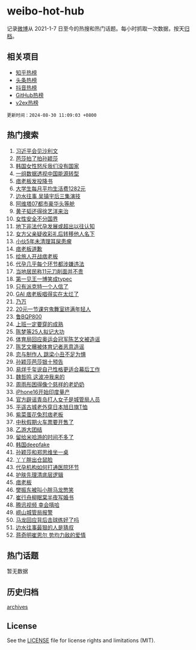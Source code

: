 # weibo-hot-hub

记录[微博](https://www.weibo.com)从 2021-1-7 日至今的热搜和热门话题。每小时抓取一次数据，按天[归档](archives)。

## 相关项目

- [知乎热榜](https://github.com/lonnyzhang423/zhihu-hot-hub)
- [头条热榜](https://github.com/lonnyzhang423/toutiao-hot-hub)
- [抖音热榜](https://github.com/lonnyzhang423/douyin-hot-hub)
- [GitHub热榜](https://github.com/lonnyzhang423/github-hot-hub)
- [v2ex热榜](https://github.com/lonnyzhang423/v2ex-hot-hub)


`更新时间：2024-08-30 11:09:03 +0800`

## 热门搜索

1. [习近平会见沙利文](https://m.weibo.cn/search?containerid=100103type%3D1%26t%3D10%26q%3D%23%E4%B9%A0%E8%BF%91%E5%B9%B3%E4%BC%9A%E8%A7%81%E6%B2%99%E5%88%A9%E6%96%87%23&stream_entry_id=51&isnewpage=1&extparam=seat%3D1%26q%3D%2523%25E4%25B9%25A0%25E8%25BF%2591%25E5%25B9%25B3%25E4%25BC%259A%25E8%25A7%2581%25E6%25B2%2599%25E5%2588%25A9%25E6%2596%2587%2523%26pos%3D0%26filter_type%3Drealtimehot%26stream_entry_id%3D51%26c_type%3D51%26cate%3D10103%26dgr%3D0%26display_time%3D1724987341%26pre_seqid%3D1724987341928082302032)
1. [芭莎拍了拍孙颖莎](https://m.weibo.cn/search?containerid=100103type%3D1%26t%3D10%26q%3D%23%E8%8A%AD%E8%8E%8E%E6%8B%8D%E4%BA%86%E6%8B%8D%E5%AD%99%E9%A2%96%E8%8E%8E%23&stream_entry_id=31&isnewpage=1&extparam=seat%3D1%26lcate%3D5001%26stream_entry_id%3D31%26cate%3D5001%26q%3D%2523%25E8%258A%25AD%25E8%258E%258E%25E6%258B%258D%25E4%25BA%2586%25E6%258B%258D%25E5%25AD%2599%25E9%25A2%2596%25E8%258E%258E%2523%26realpos%3D1%26dgr%3D0%26filter_type%3Drealtimehot%26band_rank%3D1%26c_type%3D31%26flag%3D1%26pos%3D0%26display_time%3D1724987341%26pre_seqid%3D1724987341928082302032)
1. [韩国女性怒斥我们没有国家](https://m.weibo.cn/search?containerid=100103type%3D1%26t%3D10%26q%3D%23%E9%9F%A9%E5%9B%BD%E5%A5%B3%E6%80%A7%E6%80%92%E6%96%A5%E6%88%91%E4%BB%AC%E6%B2%A1%E6%9C%89%E5%9B%BD%E5%AE%B6%23&stream_entry_id=31&isnewpage=1&extparam=seat%3D1%26lcate%3D5001%26stream_entry_id%3D31%26cate%3D5001%26q%3D%2523%25E9%259F%25A9%25E5%259B%25BD%25E5%25A5%25B3%25E6%2580%25A7%25E6%2580%2592%25E6%2596%25A5%25E6%2588%2591%25E4%25BB%25AC%25E6%25B2%25A1%25E6%259C%2589%25E5%259B%25BD%25E5%25AE%25B6%2523%26realpos%3D2%26dgr%3D0%26filter_type%3Drealtimehot%26band_rank%3D2%26c_type%3D31%26flag%3D2%26pos%3D1%26display_time%3D1724987341%26pre_seqid%3D1724987341928082302032)
1. [一组数据透视中国能源转型](https://m.weibo.cn/search?containerid=100103type%3D1%26t%3D10%26q%3D%23%E4%B8%80%E7%BB%84%E6%95%B0%E6%8D%AE%E9%80%8F%E8%A7%86%E4%B8%AD%E5%9B%BD%E8%83%BD%E6%BA%90%E8%BD%AC%E5%9E%8B%23&stream_entry_id=31&isnewpage=1&extparam=seat%3D1%26lcate%3D5001%26stream_entry_id%3D31%26cate%3D5001%26q%3D%2523%25E4%25B8%2580%25E7%25BB%2584%25E6%2595%25B0%25E6%258D%25AE%25E9%2580%258F%25E8%25A7%2586%25E4%25B8%25AD%25E5%259B%25BD%25E8%2583%25BD%25E6%25BA%2590%25E8%25BD%25AC%25E5%259E%258B%2523%26realpos%3D3%26dgr%3D0%26filter_type%3Drealtimehot%26band_rank%3D3%26c_type%3D31%26flag%3D0%26pos%3D2%26display_time%3D1724987341%26pre_seqid%3D1724987341928082302032)
1. [痞老板发投降书](https://m.weibo.cn/search?containerid=100103type%3D1%26t%3D10%26q%3D%23%E7%97%9E%E8%80%81%E6%9D%BF%E5%8F%91%E6%8A%95%E9%99%8D%E4%B9%A6%23&stream_entry_id=31&isnewpage=1&extparam=seat%3D1%26lcate%3D5001%26stream_entry_id%3D31%26cate%3D5001%26q%3D%2523%25E7%2597%259E%25E8%2580%2581%25E6%259D%25BF%25E5%258F%2591%25E6%258A%2595%25E9%2599%258D%25E4%25B9%25A6%2523%26realpos%3D4%26dgr%3D0%26filter_type%3Drealtimehot%26band_rank%3D4%26c_type%3D31%26flag%3D2%26pos%3D3%26display_time%3D1724987341%26pre_seqid%3D1724987341928082302032)
1. [大学生每月平均生活费1282元](https://m.weibo.cn/search?containerid=100103type%3D1%26t%3D10%26q%3D%23%E5%A4%A7%E5%AD%A6%E7%94%9F%E6%AF%8F%E6%9C%88%E5%B9%B3%E5%9D%87%E7%94%9F%E6%B4%BB%E8%B4%B91282%E5%85%83%23&stream_entry_id=31&isnewpage=1&extparam=seat%3D1%26lcate%3D5001%26stream_entry_id%3D31%26cate%3D5001%26q%3D%2523%25E5%25A4%25A7%25E5%25AD%25A6%25E7%2594%259F%25E6%25AF%258F%25E6%259C%2588%25E5%25B9%25B3%25E5%259D%2587%25E7%2594%259F%25E6%25B4%25BB%25E8%25B4%25B91282%25E5%2585%2583%2523%26realpos%3D5%26dgr%3D0%26filter_type%3Drealtimehot%26band_rank%3D5%26c_type%3D31%26flag%3D1%26pos%3D4%26display_time%3D1724987341%26pre_seqid%3D1724987341928082302032)
1. [边水往事 吴镇宇后三集演技](https://m.weibo.cn/search?containerid=100103type%3D1%26t%3D10%26q%3D%E8%BE%B9%E6%B0%B4%E5%BE%80%E4%BA%8B+%E5%90%B4%E9%95%87%E5%AE%87%E5%90%8E%E4%B8%89%E9%9B%86%E6%BC%94%E6%8A%80&stream_entry_id=31&isnewpage=1&extparam=seat%3D1%26lcate%3D5001%26stream_entry_id%3D31%26cate%3D5001%26q%3D%25E8%25BE%25B9%25E6%25B0%25B4%25E5%25BE%2580%25E4%25BA%258B%2520%25E5%2590%25B4%25E9%2595%2587%25E5%25AE%2587%25E5%2590%258E%25E4%25B8%2589%25E9%259B%2586%25E6%25BC%2594%25E6%258A%2580%26realpos%3D6%26dgr%3D0%26filter_type%3Drealtimehot%26band_rank%3D6%26c_type%3D31%26flag%3D0%26pos%3D5%26display_time%3D1724987341%26pre_seqid%3D1724987341928082302032)
1. [阿维塔07都市豪华头等舱](https://m.weibo.cn/search?containerid=100103type%3D1%26t%3D10%26q%3D%23%E9%98%BF%E7%BB%B4%E5%A1%9407%E9%83%BD%E5%B8%82%E8%B1%AA%E5%8D%8E%E5%A4%B4%E7%AD%89%E8%88%B1%23&stream_entry_id=31&isnewpage=1&extparam=seat%3D1%26lcate%3D5001%26topic_ad%3D1%26stream_entry_id%3D31%26dgr%3D0%26q%3D%2523%25E9%2598%25BF%25E7%25BB%25B4%25E5%25A1%259407%25E9%2583%25BD%25E5%25B8%2582%25E8%25B1%25AA%25E5%258D%258E%25E5%25A4%25B4%25E7%25AD%2589%25E8%2588%25B1%2523%26filter_type%3Drealtimehot%26pos%3D6%26adid%3D252790%26band_rank%3D7%26c_type%3D31%26cate%3D5001%26is_ad_pos%3D1%26display_time%3D1724987341%26pre_seqid%3D1724987341928082302032)
1. [黄子韬还得徐艺洋来治](https://m.weibo.cn/search?containerid=100103type%3D1%26t%3D10%26q%3D%E9%BB%84%E5%AD%90%E9%9F%AC%E8%BF%98%E5%BE%97%E5%BE%90%E8%89%BA%E6%B4%8B%E6%9D%A5%E6%B2%BB&stream_entry_id=31&isnewpage=1&extparam=seat%3D1%26lcate%3D5001%26stream_entry_id%3D31%26cate%3D5001%26q%3D%25E9%25BB%2584%25E5%25AD%2590%25E9%259F%25AC%25E8%25BF%2598%25E5%25BE%2597%25E5%25BE%2590%25E8%2589%25BA%25E6%25B4%258B%25E6%259D%25A5%25E6%25B2%25BB%26realpos%3D7%26dgr%3D0%26filter_type%3Drealtimehot%26band_rank%3D7%26c_type%3D31%26flag%3D2%26pos%3D7%26display_time%3D1724987341%26pre_seqid%3D1724987341928082302032)
1. [女性安全不分国界](https://m.weibo.cn/search?containerid=100103type%3D1%26t%3D10%26q%3D%23%E5%A5%B3%E6%80%A7%E5%AE%89%E5%85%A8%E4%B8%8D%E5%88%86%E5%9B%BD%E7%95%8C%23&stream_entry_id=31&isnewpage=1&extparam=seat%3D1%26lcate%3D5001%26stream_entry_id%3D31%26cate%3D5001%26q%3D%2523%25E5%25A5%25B3%25E6%2580%25A7%25E5%25AE%2589%25E5%2585%25A8%25E4%25B8%258D%25E5%2588%2586%25E5%259B%25BD%25E7%2595%258C%2523%26realpos%3D8%26dgr%3D0%26filter_type%3Drealtimehot%26band_rank%3D8%26c_type%3D31%26flag%3D1%26pos%3D8%26display_time%3D1724987341%26pre_seqid%3D1724987341928082302032)
1. [地下非法代孕发展或超出以往认知](https://m.weibo.cn/search?containerid=100103type%3D1%26t%3D10%26q%3D%23%E5%9C%B0%E4%B8%8B%E9%9D%9E%E6%B3%95%E4%BB%A3%E5%AD%95%E5%8F%91%E5%B1%95%E6%88%96%E8%B6%85%E5%87%BA%E4%BB%A5%E5%BE%80%E8%AE%A4%E7%9F%A5%23&stream_entry_id=31&isnewpage=1&extparam=seat%3D1%26lcate%3D5001%26stream_entry_id%3D31%26cate%3D5001%26q%3D%2523%25E5%259C%25B0%25E4%25B8%258B%25E9%259D%259E%25E6%25B3%2595%25E4%25BB%25A3%25E5%25AD%2595%25E5%258F%2591%25E5%25B1%2595%25E6%2588%2596%25E8%25B6%2585%25E5%2587%25BA%25E4%25BB%25A5%25E5%25BE%2580%25E8%25AE%25A4%25E7%259F%25A5%2523%26realpos%3D9%26dgr%3D0%26filter_type%3Drealtimehot%26band_rank%3D9%26c_type%3D31%26flag%3D1%26pos%3D9%26display_time%3D1724987341%26pre_seqid%3D1724987341928082302032)
1. [女方父亲疑收彩礼后转移他人名下](https://m.weibo.cn/search?containerid=100103type%3D1%26t%3D10%26q%3D%23%E5%A5%B3%E6%96%B9%E7%88%B6%E4%BA%B2%E7%96%91%E6%94%B6%E5%BD%A9%E7%A4%BC%E5%90%8E%E8%BD%AC%E7%A7%BB%E4%BB%96%E4%BA%BA%E5%90%8D%E4%B8%8B%23&stream_entry_id=31&isnewpage=1&extparam=seat%3D1%26lcate%3D5001%26stream_entry_id%3D31%26cate%3D5001%26q%3D%2523%25E5%25A5%25B3%25E6%2596%25B9%25E7%2588%25B6%25E4%25BA%25B2%25E7%2596%2591%25E6%2594%25B6%25E5%25BD%25A9%25E7%25A4%25BC%25E5%2590%258E%25E8%25BD%25AC%25E7%25A7%25BB%25E4%25BB%2596%25E4%25BA%25BA%25E5%2590%258D%25E4%25B8%258B%2523%26realpos%3D10%26dgr%3D0%26filter_type%3Drealtimehot%26band_rank%3D10%26c_type%3D31%26flag%3D1%26pos%3D10%26display_time%3D1724987341%26pre_seqid%3D1724987341928082302032)
1. [小伙5年未清理耳屎患瘤](https://m.weibo.cn/search?containerid=100103type%3D1%26t%3D10%26q%3D%23%E5%B0%8F%E4%BC%995%E5%B9%B4%E6%9C%AA%E6%B8%85%E7%90%86%E8%80%B3%E5%B1%8E%E6%82%A3%E7%98%A4%23&stream_entry_id=31&isnewpage=1&extparam=seat%3D1%26lcate%3D5001%26stream_entry_id%3D31%26cate%3D5001%26q%3D%2523%25E5%25B0%258F%25E4%25BC%25995%25E5%25B9%25B4%25E6%259C%25AA%25E6%25B8%2585%25E7%2590%2586%25E8%2580%25B3%25E5%25B1%258E%25E6%2582%25A3%25E7%2598%25A4%2523%26realpos%3D11%26dgr%3D0%26filter_type%3Drealtimehot%26band_rank%3D11%26c_type%3D31%26flag%3D1%26pos%3D11%26display_time%3D1724987341%26pre_seqid%3D1724987341928082302032)
1. [痞老板道歉](https://m.weibo.cn/search?containerid=100103type%3D1%26t%3D10%26q%3D%23%E7%97%9E%E8%80%81%E6%9D%BF%E9%81%93%E6%AD%89%23&stream_entry_id=31&isnewpage=1&extparam=seat%3D1%26lcate%3D5001%26stream_entry_id%3D31%26cate%3D5001%26q%3D%2523%25E7%2597%259E%25E8%2580%2581%25E6%259D%25BF%25E9%2581%2593%25E6%25AD%2589%2523%26realpos%3D12%26dgr%3D0%26filter_type%3Drealtimehot%26band_rank%3D12%26c_type%3D31%26flag%3D0%26pos%3D12%26display_time%3D1724987341%26pre_seqid%3D1724987341928082302032)
1. [绘旅人开战痞老板](https://m.weibo.cn/search?containerid=100103type%3D1%26t%3D10%26q%3D%E7%BB%98%E6%97%85%E4%BA%BA%E5%BC%80%E6%88%98%E7%97%9E%E8%80%81%E6%9D%BF&stream_entry_id=31&isnewpage=1&extparam=seat%3D1%26lcate%3D5001%26stream_entry_id%3D31%26cate%3D5001%26q%3D%25E7%25BB%2598%25E6%2597%2585%25E4%25BA%25BA%25E5%25BC%2580%25E6%2588%2598%25E7%2597%259E%25E8%2580%2581%25E6%259D%25BF%26realpos%3D13%26dgr%3D0%26filter_type%3Drealtimehot%26band_rank%3D13%26c_type%3D31%26flag%3D0%26pos%3D13%26display_time%3D1724987341%26pre_seqid%3D1724987341928082302032)
1. [代孕几乎每个环节都涉嫌违法](https://m.weibo.cn/search?containerid=100103type%3D1%26t%3D10%26q%3D%23%E4%BB%A3%E5%AD%95%E5%87%A0%E4%B9%8E%E6%AF%8F%E4%B8%AA%E7%8E%AF%E8%8A%82%E9%83%BD%E6%B6%89%E5%AB%8C%E8%BF%9D%E6%B3%95%23&stream_entry_id=31&isnewpage=1&extparam=seat%3D1%26lcate%3D5001%26stream_entry_id%3D31%26cate%3D5001%26q%3D%2523%25E4%25BB%25A3%25E5%25AD%2595%25E5%2587%25A0%25E4%25B9%258E%25E6%25AF%258F%25E4%25B8%25AA%25E7%258E%25AF%25E8%258A%2582%25E9%2583%25BD%25E6%25B6%2589%25E5%25AB%258C%25E8%25BF%259D%25E6%25B3%2595%2523%26realpos%3D14%26dgr%3D0%26filter_type%3Drealtimehot%26band_rank%3D14%26c_type%3D31%26flag%3D0%26pos%3D14%26display_time%3D1724987341%26pre_seqid%3D1724987341928082302032)
1. [当地居民称11元刀削面并不贵](https://m.weibo.cn/search?containerid=100103type%3D1%26t%3D10%26q%3D%23%E5%BD%93%E5%9C%B0%E5%B1%85%E6%B0%91%E7%A7%B011%E5%85%83%E5%88%80%E5%89%8A%E9%9D%A2%E5%B9%B6%E4%B8%8D%E8%B4%B5%23&stream_entry_id=31&isnewpage=1&extparam=seat%3D1%26lcate%3D5001%26stream_entry_id%3D31%26cate%3D5001%26q%3D%2523%25E5%25BD%2593%25E5%259C%25B0%25E5%25B1%2585%25E6%25B0%2591%25E7%25A7%25B011%25E5%2585%2583%25E5%2588%2580%25E5%2589%258A%25E9%259D%25A2%25E5%25B9%25B6%25E4%25B8%258D%25E8%25B4%25B5%2523%26realpos%3D15%26dgr%3D0%26filter_type%3Drealtimehot%26band_rank%3D15%26c_type%3D31%26flag%3D1%26pos%3D15%26display_time%3D1724987341%26pre_seqid%3D1724987341928082302032)
1. [第一见王一博笑成typec](https://m.weibo.cn/search?containerid=100103type%3D1%26t%3D10%26q%3D%E7%AC%AC%E4%B8%80%E8%A7%81%E7%8E%8B%E4%B8%80%E5%8D%9A%E7%AC%91%E6%88%90typec&stream_entry_id=31&isnewpage=1&extparam=seat%3D1%26lcate%3D5001%26stream_entry_id%3D31%26cate%3D5001%26q%3D%25E7%25AC%25AC%25E4%25B8%2580%25E8%25A7%2581%25E7%258E%258B%25E4%25B8%2580%25E5%258D%259A%25E7%25AC%2591%25E6%2588%2590typec%26realpos%3D16%26dgr%3D0%26filter_type%3Drealtimehot%26band_rank%3D16%26c_type%3D31%26flag%3D1%26pos%3D16%26display_time%3D1724987341%26pre_seqid%3D1724987341928082302032)
1. [只有派克特一个人信了](https://m.weibo.cn/search?containerid=100103type%3D1%26t%3D10%26q%3D%E5%8F%AA%E6%9C%89%E6%B4%BE%E5%85%8B%E7%89%B9%E4%B8%80%E4%B8%AA%E4%BA%BA%E4%BF%A1%E4%BA%86&stream_entry_id=31&isnewpage=1&extparam=seat%3D1%26lcate%3D5001%26stream_entry_id%3D31%26cate%3D5001%26q%3D%25E5%258F%25AA%25E6%259C%2589%25E6%25B4%25BE%25E5%2585%258B%25E7%2589%25B9%25E4%25B8%2580%25E4%25B8%25AA%25E4%25BA%25BA%25E4%25BF%25A1%25E4%25BA%2586%26realpos%3D17%26dgr%3D0%26filter_type%3Drealtimehot%26band_rank%3D17%26c_type%3D31%26flag%3D0%26pos%3D17%26display_time%3D1724987341%26pre_seqid%3D1724987341928082302032)
1. [GAI 痞老板唱得实在太烂了](https://m.weibo.cn/search?containerid=100103type%3D1%26t%3D10%26q%3DGAI+%E7%97%9E%E8%80%81%E6%9D%BF%E5%94%B1%E5%BE%97%E5%AE%9E%E5%9C%A8%E5%A4%AA%E7%83%82%E4%BA%86&stream_entry_id=31&isnewpage=1&extparam=seat%3D1%26lcate%3D5001%26stream_entry_id%3D31%26cate%3D5001%26q%3DGAI%2520%25E7%2597%259E%25E8%2580%2581%25E6%259D%25BF%25E5%2594%25B1%25E5%25BE%2597%25E5%25AE%259E%25E5%259C%25A8%25E5%25A4%25AA%25E7%2583%2582%25E4%25BA%2586%26realpos%3D18%26dgr%3D0%26filter_type%3Drealtimehot%26band_rank%3D18%26c_type%3D31%26flag%3D0%26pos%3D18%26display_time%3D1724987341%26pre_seqid%3D1724987341928082302032)
1. [乃万](https://m.weibo.cn/search?containerid=100103type%3D1%26t%3D10%26q%3D%E4%B9%83%E4%B8%87&stream_entry_id=31&isnewpage=1&extparam=seat%3D1%26lcate%3D5001%26stream_entry_id%3D31%26cate%3D5001%26q%3D%25E4%25B9%2583%25E4%25B8%2587%26realpos%3D19%26dgr%3D0%26filter_type%3Drealtimehot%26band_rank%3D19%26c_type%3D31%26flag%3D0%26pos%3D19%26display_time%3D1724987341%26pre_seqid%3D1724987341928082302032)
1. [20元一节课穷鬼舞室挤满年轻人](https://m.weibo.cn/search?containerid=100103type%3D1%26t%3D10%26q%3D%2320%E5%85%83%E4%B8%80%E8%8A%82%E8%AF%BE%E7%A9%B7%E9%AC%BC%E8%88%9E%E5%AE%A4%E6%8C%A4%E6%BB%A1%E5%B9%B4%E8%BD%BB%E4%BA%BA%23&stream_entry_id=31&isnewpage=1&extparam=seat%3D1%26lcate%3D5001%26stream_entry_id%3D31%26cate%3D5001%26q%3D%252320%25E5%2585%2583%25E4%25B8%2580%25E8%258A%2582%25E8%25AF%25BE%25E7%25A9%25B7%25E9%25AC%25BC%25E8%2588%259E%25E5%25AE%25A4%25E6%258C%25A4%25E6%25BB%25A1%25E5%25B9%25B4%25E8%25BD%25BB%25E4%25BA%25BA%2523%26realpos%3D20%26dgr%3D0%26filter_type%3Drealtimehot%26band_rank%3D20%26c_type%3D31%26flag%3D1%26pos%3D20%26display_time%3D1724987341%26pre_seqid%3D1724987341928082302032)
1. [鲁BQP800](https://m.weibo.cn/search?containerid=100103type%3D1%26t%3D10%26q%3D%23%E9%B2%81BQP800%23&stream_entry_id=31&isnewpage=1&extparam=seat%3D1%26lcate%3D5001%26stream_entry_id%3D31%26cate%3D5001%26q%3D%2523%25E9%25B2%2581BQP800%2523%26realpos%3D21%26dgr%3D0%26filter_type%3Drealtimehot%26band_rank%3D21%26c_type%3D31%26flag%3D2%26pos%3D21%26display_time%3D1724987341%26pre_seqid%3D1724987341928082302032)
1. [上班一定要穿的成熟](https://m.weibo.cn/search?containerid=100103type%3D1%26t%3D10%26q%3D%23%E4%B8%8A%E7%8F%AD%E4%B8%80%E5%AE%9A%E8%A6%81%E7%A9%BF%E7%9A%84%E6%88%90%E7%86%9F%23&stream_entry_id=31&isnewpage=1&extparam=seat%3D1%26lcate%3D5001%26stream_entry_id%3D31%26cate%3D5001%26q%3D%2523%25E4%25B8%258A%25E7%258F%25AD%25E4%25B8%2580%25E5%25AE%259A%25E8%25A6%2581%25E7%25A9%25BF%25E7%259A%2584%25E6%2588%2590%25E7%2586%259F%2523%26realpos%3D22%26dgr%3D0%26filter_type%3Drealtimehot%26band_rank%3D22%26c_type%3D31%26flag%3D1%26pos%3D22%26display_time%3D1724987341%26pre_seqid%3D1724987341928082302032)
1. [陈梦等25人拟记大功](https://m.weibo.cn/search?containerid=100103type%3D1%26t%3D10%26q%3D%23%E9%99%88%E6%A2%A6%E7%AD%8925%E4%BA%BA%E6%8B%9F%E8%AE%B0%E5%A4%A7%E5%8A%9F%23&stream_entry_id=31&isnewpage=1&extparam=seat%3D1%26lcate%3D5001%26stream_entry_id%3D31%26cate%3D5001%26q%3D%2523%25E9%2599%2588%25E6%25A2%25A6%25E7%25AD%258925%25E4%25BA%25BA%25E6%258B%259F%25E8%25AE%25B0%25E5%25A4%25A7%25E5%258A%259F%2523%26realpos%3D23%26dgr%3D0%26filter_type%3Drealtimehot%26band_rank%3D23%26c_type%3D31%26flag%3D1%26pos%3D23%26display_time%3D1724987341%26pre_seqid%3D1724987341928082302032)
1. [体育局回应奥运会冠军陈艺文被造谣](https://m.weibo.cn/search?containerid=100103type%3D1%26t%3D10%26q%3D%23%E4%BD%93%E8%82%B2%E5%B1%80%E5%9B%9E%E5%BA%94%E5%A5%A5%E8%BF%90%E4%BC%9A%E5%86%A0%E5%86%9B%E9%99%88%E8%89%BA%E6%96%87%E8%A2%AB%E9%80%A0%E8%B0%A3%23&stream_entry_id=31&isnewpage=1&extparam=seat%3D1%26lcate%3D5001%26stream_entry_id%3D31%26cate%3D5001%26q%3D%2523%25E4%25BD%2593%25E8%2582%25B2%25E5%25B1%2580%25E5%259B%259E%25E5%25BA%2594%25E5%25A5%25A5%25E8%25BF%2590%25E4%25BC%259A%25E5%2586%25A0%25E5%2586%259B%25E9%2599%2588%25E8%2589%25BA%25E6%2596%2587%25E8%25A2%25AB%25E9%2580%25A0%25E8%25B0%25A3%2523%26realpos%3D24%26dgr%3D0%26filter_type%3Drealtimehot%26band_rank%3D24%26c_type%3D31%26flag%3D1%26pos%3D24%26display_time%3D1724987341%26pre_seqid%3D1724987341928082302032)
1. [陈艺文曝被体育记者恶意造谣](https://m.weibo.cn/search?containerid=100103type%3D1%26t%3D10%26q%3D%23%E9%99%88%E8%89%BA%E6%96%87%E6%9B%9D%E8%A2%AB%E4%BD%93%E8%82%B2%E8%AE%B0%E8%80%85%E6%81%B6%E6%84%8F%E9%80%A0%E8%B0%A3%23&stream_entry_id=31&isnewpage=1&extparam=seat%3D1%26lcate%3D5001%26stream_entry_id%3D31%26cate%3D5001%26q%3D%2523%25E9%2599%2588%25E8%2589%25BA%25E6%2596%2587%25E6%259B%259D%25E8%25A2%25AB%25E4%25BD%2593%25E8%2582%25B2%25E8%25AE%25B0%25E8%2580%2585%25E6%2581%25B6%25E6%2584%258F%25E9%2580%25A0%25E8%25B0%25A3%2523%26realpos%3D25%26dgr%3D0%26filter_type%3Drealtimehot%26band_rank%3D25%26c_type%3D31%26flag%3D1%26pos%3D25%26display_time%3D1724987341%26pre_seqid%3D1724987341928082302032)
1. [恋与制作人 跳梁小丑不足为惧](https://m.weibo.cn/search?containerid=100103type%3D1%26t%3D10%26q%3D%E6%81%8B%E4%B8%8E%E5%88%B6%E4%BD%9C%E4%BA%BA+%E8%B7%B3%E6%A2%81%E5%B0%8F%E4%B8%91%E4%B8%8D%E8%B6%B3%E4%B8%BA%E6%83%A7&stream_entry_id=31&isnewpage=1&extparam=seat%3D1%26lcate%3D5001%26stream_entry_id%3D31%26cate%3D5001%26q%3D%25E6%2581%258B%25E4%25B8%258E%25E5%2588%25B6%25E4%25BD%259C%25E4%25BA%25BA%2520%25E8%25B7%25B3%25E6%25A2%2581%25E5%25B0%258F%25E4%25B8%2591%25E4%25B8%258D%25E8%25B6%25B3%25E4%25B8%25BA%25E6%2583%25A7%26realpos%3D26%26dgr%3D0%26filter_type%3Drealtimehot%26band_rank%3D26%26c_type%3D31%26flag%3D0%26pos%3D26%26display_time%3D1724987341%26pre_seqid%3D1724987341928082302032)
1. [孙颖莎芭莎银十预告](https://m.weibo.cn/search?containerid=100103type%3D1%26t%3D10%26q%3D%23%E5%AD%99%E9%A2%96%E8%8E%8E%E8%8A%AD%E8%8E%8E%E9%93%B6%E5%8D%81%E9%A2%84%E5%91%8A%23&stream_entry_id=31&isnewpage=1&extparam=seat%3D1%26lcate%3D5001%26stream_entry_id%3D31%26cate%3D5001%26q%3D%2523%25E5%25AD%2599%25E9%25A2%2596%25E8%258E%258E%25E8%258A%25AD%25E8%258E%258E%25E9%2593%25B6%25E5%258D%2581%25E9%25A2%2584%25E5%2591%258A%2523%26realpos%3D27%26dgr%3D0%26filter_type%3Drealtimehot%26band_rank%3D27%26c_type%3D31%26flag%3D1%26pos%3D27%26display_time%3D1724987341%26pre_seqid%3D1724987341928082302032)
1. [易烊千玺说自己性格更适合幕后工作](https://m.weibo.cn/search?containerid=100103type%3D1%26t%3D10%26q%3D%23%E6%98%93%E7%83%8A%E5%8D%83%E7%8E%BA%E8%AF%B4%E8%87%AA%E5%B7%B1%E6%80%A7%E6%A0%BC%E6%9B%B4%E9%80%82%E5%90%88%E5%B9%95%E5%90%8E%E5%B7%A5%E4%BD%9C%23&stream_entry_id=31&isnewpage=1&extparam=seat%3D1%26lcate%3D5001%26stream_entry_id%3D31%26cate%3D5001%26q%3D%2523%25E6%2598%2593%25E7%2583%258A%25E5%258D%2583%25E7%258E%25BA%25E8%25AF%25B4%25E8%2587%25AA%25E5%25B7%25B1%25E6%2580%25A7%25E6%25A0%25BC%25E6%259B%25B4%25E9%2580%2582%25E5%2590%2588%25E5%25B9%2595%25E5%2590%258E%25E5%25B7%25A5%25E4%25BD%259C%2523%26realpos%3D28%26dgr%3D0%26filter_type%3Drealtimehot%26band_rank%3D28%26c_type%3D31%26flag%3D1%26pos%3D28%26display_time%3D1724987341%26pre_seqid%3D1724987341928082302032)
1. [魏哲鸣 这波冲我来的](https://m.weibo.cn/search?containerid=100103type%3D1%26t%3D10%26q%3D%E9%AD%8F%E5%93%B2%E9%B8%A3+%E8%BF%99%E6%B3%A2%E5%86%B2%E6%88%91%E6%9D%A5%E7%9A%84&stream_entry_id=31&isnewpage=1&extparam=seat%3D1%26lcate%3D5001%26stream_entry_id%3D31%26cate%3D5001%26q%3D%25E9%25AD%258F%25E5%2593%25B2%25E9%25B8%25A3%2520%25E8%25BF%2599%25E6%25B3%25A2%25E5%2586%25B2%25E6%2588%2591%25E6%259D%25A5%25E7%259A%2584%26realpos%3D29%26dgr%3D0%26filter_type%3Drealtimehot%26band_rank%3D29%26c_type%3D31%26flag%3D1%26pos%3D29%26display_time%3D1724987341%26pre_seqid%3D1724987341928082302032)
1. [周雨彤困得像个慈祥的老奶奶](https://m.weibo.cn/search?containerid=100103type%3D1%26t%3D10%26q%3D%E5%91%A8%E9%9B%A8%E5%BD%A4%E5%9B%B0%E5%BE%97%E5%83%8F%E4%B8%AA%E6%85%88%E7%A5%A5%E7%9A%84%E8%80%81%E5%A5%B6%E5%A5%B6&stream_entry_id=31&isnewpage=1&extparam=seat%3D1%26lcate%3D5001%26stream_entry_id%3D31%26cate%3D5001%26q%3D%25E5%2591%25A8%25E9%259B%25A8%25E5%25BD%25A4%25E5%259B%25B0%25E5%25BE%2597%25E5%2583%258F%25E4%25B8%25AA%25E6%2585%2588%25E7%25A5%25A5%25E7%259A%2584%25E8%2580%2581%25E5%25A5%25B6%25E5%25A5%25B6%26realpos%3D30%26dgr%3D0%26filter_type%3Drealtimehot%26band_rank%3D30%26c_type%3D31%26flag%3D1%26pos%3D30%26display_time%3D1724987341%26pre_seqid%3D1724987341928082302032)
1. [iPhone16开始印度量产](https://m.weibo.cn/search?containerid=100103type%3D1%26t%3D10%26q%3D%23iPhone16%E5%BC%80%E5%A7%8B%E5%8D%B0%E5%BA%A6%E9%87%8F%E4%BA%A7%23&stream_entry_id=31&isnewpage=1&extparam=seat%3D1%26lcate%3D5001%26stream_entry_id%3D31%26cate%3D5001%26q%3D%2523iPhone16%25E5%25BC%2580%25E5%25A7%258B%25E5%258D%25B0%25E5%25BA%25A6%25E9%2587%258F%25E4%25BA%25A7%2523%26realpos%3D31%26dgr%3D0%26filter_type%3Drealtimehot%26band_rank%3D31%26c_type%3D31%26flag%3D1%26pos%3D31%26display_time%3D1724987341%26pre_seqid%3D1724987341928082302032)
1. [官方辟谣青岛打人女子是城管局人员](https://m.weibo.cn/search?containerid=100103type%3D1%26t%3D10%26q%3D%23%E5%AE%98%E6%96%B9%E8%BE%9F%E8%B0%A3%E9%9D%92%E5%B2%9B%E6%89%93%E4%BA%BA%E5%A5%B3%E5%AD%90%E6%98%AF%E5%9F%8E%E7%AE%A1%E5%B1%80%E4%BA%BA%E5%91%98%23&stream_entry_id=31&isnewpage=1&extparam=seat%3D1%26lcate%3D5001%26stream_entry_id%3D31%26cate%3D5001%26q%3D%2523%25E5%25AE%2598%25E6%2596%25B9%25E8%25BE%259F%25E8%25B0%25A3%25E9%259D%2592%25E5%25B2%259B%25E6%2589%2593%25E4%25BA%25BA%25E5%25A5%25B3%25E5%25AD%2590%25E6%2598%25AF%25E5%259F%258E%25E7%25AE%25A1%25E5%25B1%2580%25E4%25BA%25BA%25E5%2591%2598%2523%26realpos%3D32%26dgr%3D0%26filter_type%3Drealtimehot%26band_rank%3D32%26c_type%3D31%26flag%3D1%26pos%3D32%26display_time%3D1724987341%26pre_seqid%3D1724987341928082302032)
1. [平遥古城老外穿日本旭日旗T恤](https://m.weibo.cn/search?containerid=100103type%3D1%26t%3D10%26q%3D%23%E5%B9%B3%E9%81%A5%E5%8F%A4%E5%9F%8E%E8%80%81%E5%A4%96%E7%A9%BF%E6%97%A5%E6%9C%AC%E6%97%AD%E6%97%A5%E6%97%97T%E6%81%A4%23&stream_entry_id=31&isnewpage=1&extparam=seat%3D1%26lcate%3D5001%26stream_entry_id%3D31%26cate%3D5001%26q%3D%2523%25E5%25B9%25B3%25E9%2581%25A5%25E5%258F%25A4%25E5%259F%258E%25E8%2580%2581%25E5%25A4%2596%25E7%25A9%25BF%25E6%2597%25A5%25E6%259C%25AC%25E6%2597%25AD%25E6%2597%25A5%25E6%2597%2597T%25E6%2581%25A4%2523%26realpos%3D33%26dgr%3D0%26filter_type%3Drealtimehot%26band_rank%3D33%26c_type%3D31%26flag%3D1%26pos%3D33%26display_time%3D1724987341%26pre_seqid%3D1724987341928082302032)
1. [紫菜蛋花兔怼痞老板](https://m.weibo.cn/search?containerid=100103type%3D1%26t%3D10%26q%3D%23%E7%B4%AB%E8%8F%9C%E8%9B%8B%E8%8A%B1%E5%85%94%E6%80%BC%E7%97%9E%E8%80%81%E6%9D%BF%23&stream_entry_id=31&isnewpage=1&extparam=seat%3D1%26lcate%3D5001%26stream_entry_id%3D31%26cate%3D5001%26q%3D%2523%25E7%25B4%25AB%25E8%258F%259C%25E8%259B%258B%25E8%258A%25B1%25E5%2585%2594%25E6%2580%25BC%25E7%2597%259E%25E8%2580%2581%25E6%259D%25BF%2523%26realpos%3D34%26dgr%3D0%26filter_type%3Drealtimehot%26band_rank%3D34%26c_type%3D31%26flag%3D1%26pos%3D34%26display_time%3D1724987341%26pre_seqid%3D1724987341928082302032)
1. [中秋假期火车票要开售了](https://m.weibo.cn/search?containerid=100103type%3D1%26t%3D10%26q%3D%23%E4%B8%AD%E7%A7%8B%E5%81%87%E6%9C%9F%E7%81%AB%E8%BD%A6%E7%A5%A8%E8%A6%81%E5%BC%80%E5%94%AE%E4%BA%86%23&stream_entry_id=31&isnewpage=1&extparam=seat%3D1%26lcate%3D5001%26stream_entry_id%3D31%26cate%3D5001%26q%3D%2523%25E4%25B8%25AD%25E7%25A7%258B%25E5%2581%2587%25E6%259C%259F%25E7%2581%25AB%25E8%25BD%25A6%25E7%25A5%25A8%25E8%25A6%2581%25E5%25BC%2580%25E5%2594%25AE%25E4%25BA%2586%2523%26realpos%3D35%26dgr%3D0%26filter_type%3Drealtimehot%26band_rank%3D35%26c_type%3D31%26flag%3D1%26pos%3D35%26display_time%3D1724987341%26pre_seqid%3D1724987341928082302032)
1. [乙游大团结](https://m.weibo.cn/search?containerid=100103type%3D1%26t%3D10%26q%3D%E4%B9%99%E6%B8%B8%E5%A4%A7%E5%9B%A2%E7%BB%93&stream_entry_id=31&isnewpage=1&extparam=seat%3D1%26lcate%3D5001%26stream_entry_id%3D31%26cate%3D5001%26q%3D%25E4%25B9%2599%25E6%25B8%25B8%25E5%25A4%25A7%25E5%259B%25A2%25E7%25BB%2593%26realpos%3D36%26dgr%3D0%26filter_type%3Drealtimehot%26band_rank%3D36%26c_type%3D31%26flag%3D0%26pos%3D36%26display_time%3D1724987341%26pre_seqid%3D1724987341928082302032)
1. [留给米哈游的时间不多了](https://m.weibo.cn/search?containerid=100103type%3D1%26t%3D10%26q%3D%E7%95%99%E7%BB%99%E7%B1%B3%E5%93%88%E6%B8%B8%E7%9A%84%E6%97%B6%E9%97%B4%E4%B8%8D%E5%A4%9A%E4%BA%86&stream_entry_id=31&isnewpage=1&extparam=seat%3D1%26lcate%3D5001%26stream_entry_id%3D31%26cate%3D5001%26q%3D%25E7%2595%2599%25E7%25BB%2599%25E7%25B1%25B3%25E5%2593%2588%25E6%25B8%25B8%25E7%259A%2584%25E6%2597%25B6%25E9%2597%25B4%25E4%25B8%258D%25E5%25A4%259A%25E4%25BA%2586%26realpos%3D37%26dgr%3D0%26filter_type%3Drealtimehot%26band_rank%3D37%26c_type%3D31%26flag%3D0%26pos%3D37%26display_time%3D1724987341%26pre_seqid%3D1724987341928082302032)
1. [韩国deepfake](https://m.weibo.cn/search?containerid=100103type%3D1%26t%3D10%26q%3D%23%E9%9F%A9%E5%9B%BDdeepfake%23&stream_entry_id=31&isnewpage=1&extparam=seat%3D1%26lcate%3D5001%26stream_entry_id%3D31%26cate%3D5001%26q%3D%2523%25E9%259F%25A9%25E5%259B%25BDdeepfake%2523%26realpos%3D38%26dgr%3D0%26filter_type%3Drealtimehot%26band_rank%3D38%26c_type%3D31%26flag%3D0%26pos%3D38%26display_time%3D1724987341%26pre_seqid%3D1724987341928082302032)
1. [孙颖莎和郑思维坐一桌](https://m.weibo.cn/search?containerid=100103type%3D1%26t%3D10%26q%3D%23%E5%AD%99%E9%A2%96%E8%8E%8E%E5%92%8C%E9%83%91%E6%80%9D%E7%BB%B4%E5%9D%90%E4%B8%80%E6%A1%8C%23&stream_entry_id=31&isnewpage=1&extparam=seat%3D1%26lcate%3D5001%26stream_entry_id%3D31%26cate%3D5001%26q%3D%2523%25E5%25AD%2599%25E9%25A2%2596%25E8%258E%258E%25E5%2592%258C%25E9%2583%2591%25E6%2580%259D%25E7%25BB%25B4%25E5%259D%2590%25E4%25B8%2580%25E6%25A1%258C%2523%26realpos%3D39%26dgr%3D0%26filter_type%3Drealtimehot%26band_rank%3D39%26c_type%3D31%26flag%3D0%26pos%3D39%26display_time%3D1724987341%26pre_seqid%3D1724987341928082302032)
1. [丫丫胖出仓鼠脸](https://m.weibo.cn/search?containerid=100103type%3D1%26t%3D10%26q%3D%23%E4%B8%AB%E4%B8%AB%E8%83%96%E5%87%BA%E4%BB%93%E9%BC%A0%E8%84%B8%23&stream_entry_id=31&isnewpage=1&extparam=seat%3D1%26lcate%3D5001%26stream_entry_id%3D31%26cate%3D5001%26q%3D%2523%25E4%25B8%25AB%25E4%25B8%25AB%25E8%2583%2596%25E5%2587%25BA%25E4%25BB%2593%25E9%25BC%25A0%25E8%2584%25B8%2523%26realpos%3D40%26dgr%3D0%26filter_type%3Drealtimehot%26band_rank%3D40%26c_type%3D31%26flag%3D1%26pos%3D40%26display_time%3D1724987341%26pre_seqid%3D1724987341928082302032)
1. [代孕机构如何打通医院环节](https://m.weibo.cn/search?containerid=100103type%3D1%26t%3D10%26q%3D%23%E4%BB%A3%E5%AD%95%E6%9C%BA%E6%9E%84%E5%A6%82%E4%BD%95%E6%89%93%E9%80%9A%E5%8C%BB%E9%99%A2%E7%8E%AF%E8%8A%82%23&stream_entry_id=31&isnewpage=1&extparam=seat%3D1%26lcate%3D5001%26stream_entry_id%3D31%26cate%3D5001%26q%3D%2523%25E4%25BB%25A3%25E5%25AD%2595%25E6%259C%25BA%25E6%259E%2584%25E5%25A6%2582%25E4%25BD%2595%25E6%2589%2593%25E9%2580%259A%25E5%258C%25BB%25E9%2599%25A2%25E7%258E%25AF%25E8%258A%2582%2523%26realpos%3D41%26dgr%3D0%26filter_type%3Drealtimehot%26band_rank%3D41%26c_type%3D31%26flag%3D1%26pos%3D41%26display_time%3D1724987341%26pre_seqid%3D1724987341928082302032)
1. [护肤先理清底层逻辑](https://m.weibo.cn/search?containerid=100103type%3D1%26t%3D10%26q%3D%E6%8A%A4%E8%82%A4%E5%85%88%E7%90%86%E6%B8%85%E5%BA%95%E5%B1%82%E9%80%BB%E8%BE%91&stream_entry_id=31&isnewpage=1&extparam=seat%3D1%26lcate%3D5001%26stream_entry_id%3D31%26cate%3D5001%26adid%3D252823%26q%3D%25E6%258A%25A4%25E8%2582%25A4%25E5%2585%2588%25E7%2590%2586%25E6%25B8%2585%25E5%25BA%2595%25E5%25B1%2582%25E9%2580%25BB%25E8%25BE%2591%26dgr%3D0%26flag%3D0%26filter_type%3Drealtimehot%26band_rank%3D42%26c_type%3D31%26pos%3D42%26realpos%3D42%26display_time%3D1724987341%26pre_seqid%3D1724987341928082302032)
1. [痞老板](https://m.weibo.cn/search?containerid=100103type%3D1%26t%3D10%26q%3D%E7%97%9E%E8%80%81%E6%9D%BF&stream_entry_id=31&isnewpage=1&extparam=seat%3D1%26lcate%3D5001%26stream_entry_id%3D31%26cate%3D5001%26q%3D%25E7%2597%259E%25E8%2580%2581%25E6%259D%25BF%26realpos%3D43%26dgr%3D0%26filter_type%3Drealtimehot%26band_rank%3D43%26c_type%3D31%26flag%3D0%26pos%3D43%26display_time%3D1724987341%26pre_seqid%3D1724987341928082302032)
1. [樊振东被叫小胖马龙憋笑](https://m.weibo.cn/search?containerid=100103type%3D1%26t%3D10%26q%3D%23%E6%A8%8A%E6%8C%AF%E4%B8%9C%E8%A2%AB%E5%8F%AB%E5%B0%8F%E8%83%96%E9%A9%AC%E9%BE%99%E6%86%8B%E7%AC%91%23&stream_entry_id=31&isnewpage=1&extparam=seat%3D1%26lcate%3D5001%26stream_entry_id%3D31%26cate%3D5001%26q%3D%2523%25E6%25A8%258A%25E6%258C%25AF%25E4%25B8%259C%25E8%25A2%25AB%25E5%258F%25AB%25E5%25B0%258F%25E8%2583%2596%25E9%25A9%25AC%25E9%25BE%2599%25E6%2586%258B%25E7%25AC%2591%2523%26realpos%3D44%26dgr%3D0%26filter_type%3Drealtimehot%26band_rank%3D44%26c_type%3D31%26flag%3D1%26pos%3D44%26display_time%3D1724987341%26pre_seqid%3D1724987341928082302032)
1. [崔行舟柳眠棠半夜写婚书](https://m.weibo.cn/search?containerid=100103type%3D1%26t%3D10%26q%3D%E5%B4%94%E8%A1%8C%E8%88%9F%E6%9F%B3%E7%9C%A0%E6%A3%A0%E5%8D%8A%E5%A4%9C%E5%86%99%E5%A9%9A%E4%B9%A6&stream_entry_id=31&isnewpage=1&extparam=seat%3D1%26lcate%3D5001%26stream_entry_id%3D31%26cate%3D5001%26q%3D%25E5%25B4%2594%25E8%25A1%258C%25E8%2588%259F%25E6%259F%25B3%25E7%259C%25A0%25E6%25A3%25A0%25E5%258D%258A%25E5%25A4%259C%25E5%2586%2599%25E5%25A9%259A%25E4%25B9%25A6%26realpos%3D45%26dgr%3D0%26filter_type%3Drealtimehot%26band_rank%3D45%26c_type%3D31%26flag%3D1%26pos%3D45%26display_time%3D1724987341%26pre_seqid%3D1724987341928082302032)
1. [腾讯视频 幸会嘻哈](https://m.weibo.cn/search?containerid=100103type%3D1%26t%3D10%26q%3D%E8%85%BE%E8%AE%AF%E8%A7%86%E9%A2%91+%E5%B9%B8%E4%BC%9A%E5%98%BB%E5%93%88&stream_entry_id=31&isnewpage=1&extparam=seat%3D1%26lcate%3D5001%26stream_entry_id%3D31%26cate%3D5001%26q%3D%25E8%2585%25BE%25E8%25AE%25AF%25E8%25A7%2586%25E9%25A2%2591%2520%25E5%25B9%25B8%25E4%25BC%259A%25E5%2598%25BB%25E5%2593%2588%26realpos%3D46%26dgr%3D0%26filter_type%3Drealtimehot%26band_rank%3D46%26c_type%3D31%26flag%3D0%26pos%3D46%26display_time%3D1724987341%26pre_seqid%3D1724987341928082302032)
1. [崂山城管局报警](https://m.weibo.cn/search?containerid=100103type%3D1%26t%3D10%26q%3D%23%E5%B4%82%E5%B1%B1%E5%9F%8E%E7%AE%A1%E5%B1%80%E6%8A%A5%E8%AD%A6%23&stream_entry_id=31&isnewpage=1&extparam=seat%3D1%26lcate%3D5001%26stream_entry_id%3D31%26cate%3D5001%26q%3D%2523%25E5%25B4%2582%25E5%25B1%25B1%25E5%259F%258E%25E7%25AE%25A1%25E5%25B1%2580%25E6%258A%25A5%25E8%25AD%25A6%2523%26realpos%3D47%26dgr%3D0%26filter_type%3Drealtimehot%26band_rank%3D47%26c_type%3D31%26flag%3D1%26pos%3D47%26display_time%3D1724987341%26pre_seqid%3D1724987341928082302032)
1. [马龙回应背后击球练好了吗](https://m.weibo.cn/search?containerid=100103type%3D1%26t%3D10%26q%3D%23%E9%A9%AC%E9%BE%99%E5%9B%9E%E5%BA%94%E8%83%8C%E5%90%8E%E5%87%BB%E7%90%83%E7%BB%83%E5%A5%BD%E4%BA%86%E5%90%97%23&stream_entry_id=31&isnewpage=1&extparam=seat%3D1%26lcate%3D5001%26stream_entry_id%3D31%26cate%3D5001%26q%3D%2523%25E9%25A9%25AC%25E9%25BE%2599%25E5%259B%259E%25E5%25BA%2594%25E8%2583%258C%25E5%2590%258E%25E5%2587%25BB%25E7%2590%2583%25E7%25BB%2583%25E5%25A5%25BD%25E4%25BA%2586%25E5%2590%2597%2523%26realpos%3D48%26dgr%3D0%26filter_type%3Drealtimehot%26band_rank%3D48%26c_type%3D31%26flag%3D0%26pos%3D48%26display_time%3D1724987341%26pre_seqid%3D1724987341928082302032)
1. [边水往事最狠的人是猜叔](https://m.weibo.cn/search?containerid=100103type%3D1%26t%3D10%26q%3D%E8%BE%B9%E6%B0%B4%E5%BE%80%E4%BA%8B%E6%9C%80%E7%8B%A0%E7%9A%84%E4%BA%BA%E6%98%AF%E7%8C%9C%E5%8F%94&stream_entry_id=31&isnewpage=1&extparam=seat%3D1%26lcate%3D5001%26stream_entry_id%3D31%26cate%3D5001%26q%3D%25E8%25BE%25B9%25E6%25B0%25B4%25E5%25BE%2580%25E4%25BA%258B%25E6%259C%2580%25E7%258B%25A0%25E7%259A%2584%25E4%25BA%25BA%25E6%2598%25AF%25E7%258C%259C%25E5%258F%2594%26realpos%3D49%26dgr%3D0%26filter_type%3Drealtimehot%26band_rank%3D49%26c_type%3D31%26flag%3D1%26pos%3D49%26display_time%3D1724987341%26pre_seqid%3D1724987341928082302032)
1. [蒋奇明崔恩尔 势均力敌的爱情](https://m.weibo.cn/search?containerid=100103type%3D1%26t%3D10%26q%3D%E8%92%8B%E5%A5%87%E6%98%8E%E5%B4%94%E6%81%A9%E5%B0%94+%E5%8A%BF%E5%9D%87%E5%8A%9B%E6%95%8C%E7%9A%84%E7%88%B1%E6%83%85&stream_entry_id=31&isnewpage=1&extparam=seat%3D1%26lcate%3D5001%26stream_entry_id%3D31%26cate%3D5001%26q%3D%25E8%2592%258B%25E5%25A5%2587%25E6%2598%258E%25E5%25B4%2594%25E6%2581%25A9%25E5%25B0%2594%2520%25E5%258A%25BF%25E5%259D%2587%25E5%258A%259B%25E6%2595%258C%25E7%259A%2584%25E7%2588%25B1%25E6%2583%2585%26realpos%3D50%26dgr%3D0%26filter_type%3Drealtimehot%26band_rank%3D50%26c_type%3D31%26flag%3D0%26pos%3D50%26display_time%3D1724987341%26pre_seqid%3D1724987341928082302032)

## 热门话题

暂无数据

## 历史归档

[archives](archives)

## License

See the [LICENSE](LICENSE) file for license rights and limitations (MIT).
